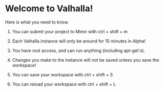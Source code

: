 # Welcome to Valhalla!

Here is what you need to know.

1. You can submit your project to Mimir with ctrl + shift + m

2. Each Valhalla instance will only be around for 15 minutes in Alpha!

3. You have root access, and can run anything (including apt-get's).

4. Changes you make to the instance will not be saved unless you save the workspace!

5. You can save your workspace with ctrl + shift + S

6. You can reload your workspace with ctrl + shift + L
